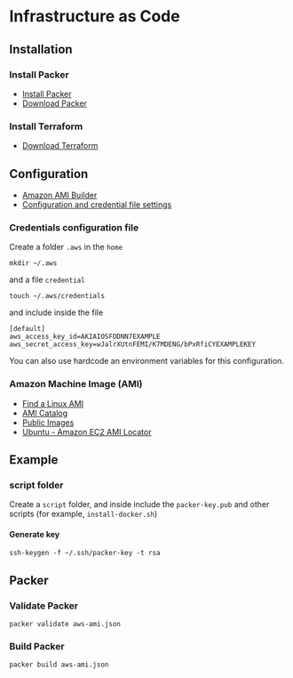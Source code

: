 # Infrastructure as Code

## Installation
### Install Packer
- [Install Packer](https://developer.hashicorp.com/packer/tutorials/docker-get-started/get-started-install-cli)
- [Download Packer](https://developer.hashicorp.com/packer/downloads)

### Install Terraform
- [Download Terraform](https://developer.hashicorp.com/terraform/downloads)

## Configuration
- [Amazon AMI Builder](https://developer.hashicorp.com/packer/plugins/builders/amazon)
- [Configuration and credential file settings](https://docs.aws.amazon.com/cli/latest/userguide/cli-configure-files.html)
### Credentials configuration file
Create a folder `.aws` in the `home` 
```
mkdir ~/.aws
```

and a file `credential`
```
touch ~/.aws/credentials
```

and include inside the file
```
[default]
aws_access_key_id=AKIAIOSFODNN7EXAMPLE
aws_secret_access_key=wJalrXUtnFEMI/K7MDENG/bPxRfiCYEXAMPLEKEY
```

You can also use hardcode an environment variables for this configuration.

### Amazon Machine Image (AMI)
- [Find a Linux AMI](https://docs.aws.amazon.com/AWSEC2/latest/UserGuide/finding-an-ami.html)
- [AMI Catalog](https://us-east-2.console.aws.amazon.com/ec2/v2/home?region=us-east-2#AMICatalog:)
- [Public Images](https://us-east-2.console.aws.amazon.com/ec2/v2/home?region=us-east-2#Images:visibility=public-images;v=3;$case=tags:false%5C,client:false;$regex=tags:false%5C,client:false)
- [Ubuntu - Amazon EC2 AMI Locator](https://cloud-images.ubuntu.com/locator/ec2/)

## Example
### script folder
Create a `script` folder, and inside include the `packer-key.pub` and other scripts (for example, `install-docker.sh`)

#### Generate key
```
ssh-keygen -f ~/.ssh/packer-key -t rsa
```

## Packer
### Validate Packer
```
packer validate aws-ami.json
```

### Build Packer
```
packer build aws-ami.json
```